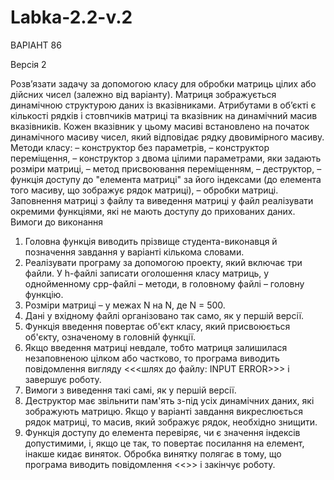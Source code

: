 # Labka-2.2-v.2

ВАРІАНТ 86 

Версія 2

Розв’язати задачу за допомогою класу для обробки матриць цілих або дійсних чисел (залежно від варіанту). 
Матриця зображується динамічною структурою даних із вказівниками. Атрибутами в об’єкті є кількості рядків і стовпчиків матриці та вказівник на динамічний масив вказівників. Кожен вказівник у цьому масиві встановлено на початок динамічного масиву чисел, який відповідає рядку двовимірного масиву. 
Методи класу: 
–	конструктор без параметрів,
–	конструктор переміщення, 
–	конструктор з двома цілими параметрами, яки задають розміри матриці,
–	метод присвоювання переміщенням,
–	деструктор,
–	функція доступу до "елемента матриці" за його індексами (до елемента того масиву, що зображує рядок матриці),
–	обробки матриці.
Заповнення матриці з файлу та виведення матриці у файл реалізувати окремими функціями, які не мають доступу до прихованих даних. 
Вимоги до виконання 
1.	Головна функція виводить прізвище студента-виконавця й позначення завдання у варіанті кількома словами.
2.	Реалізувати програму за допомогою проекту, який включає три файли. У h-файлі записати оголошення класу матриць, у однойменному cpp-файлі – методи, в головному файлі – головну функцію. 
3.	Розміри матриці – у межах N на N, де N = 500. 
4.	Дані у вхідному файлі організовано так само, як у першій версії. 
5.	Функція введення повертає об'єкт класу, який присвоюється об'єкту, означеному в головній функції. 
6.	Якщо введення матриці невдале, тобто матриця залишилася незаповненою цілком або частково, то програма виводить повідомлення вигляду <<<шлях до файлу: INPUT ERROR>>> і завершує роботу. 
7.	Вимоги з виведення такі самі, як у першій версії. 
8.	Деструктор має звільнити пам'ять з-під усіх динамічних даних, які зображують матрицю. Якщо у варіанті завдання викреслюється рядок матриці, то масив, який зображує рядок, необхідно знищити. 
9.	Функція доступу до елемента перевіряє, чи є значення індексів допустимими, і, якщо це так, то повертає посилання на елемент, інакше кидає виняток. Обробка винятку полягає в тому, що програма виводить повідомлення <<<OUT OF RANGE>>> і закінчує роботу. 
